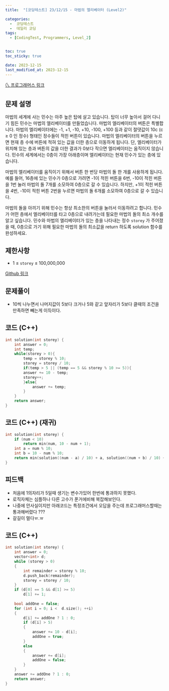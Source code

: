 ```yaml
---
title:  "[코딩테스트] 23/12/15 - 마법의 엘리베이터 (Level2)" 

categories:
  -  코딩테스트
  -  데일리 코딩
tags:
  - [CodingTest, Programmers, Level_2]


toc: true
toc_sticky: true

date: 2023-12-15
last_modified_at: 2023-12-15
---
```


[🌜 프로그래머스 링크](https://school.programmers.co.kr/learn/courses/30/lessons/148653)

## 문제 설명
마법의 세계에 사는 민수는 아주 높은 탑에 살고 있습니다. 탑이 너무 높아서 걸어 다니기 힘든 민수는 마법의 엘리베이터를 만들었습니다. 마법의 엘리베이터의 버튼은 특별합니다. 마법의 엘리베이터에는 -1, +1, -10, +10, -100, +100 등과 같이 절댓값이 10c (c ≥ 0 인 정수) 형태인 정수들이 적힌 버튼이 있습니다. 마법의 엘리베이터의 버튼을 누르면 현재 층 수에 버튼에 적혀 있는 값을 더한 층으로 이동하게 됩니다. 단, 엘리베이터가 위치해 있는 층과 버튼의 값을 더한 결과가 0보다 작으면 엘리베이터는 움직이지 않습니다. 민수의 세계에서는 0층이 가장 아래층이며 엘리베이터는 현재 민수가 있는 층에 있습니다.

마법의 엘리베이터를 움직이기 위해서 버튼 한 번당 마법의 돌 한 개를 사용하게 됩니다.예를 들어, 16층에 있는 민수가 0층으로 가려면 -1이 적힌 버튼을 6번, -10이 적힌 버튼을 1번 눌러 마법의 돌 7개를 소모하여 0층으로 갈 수 있습니다. 하지만, +1이 적힌 버튼을 4번, -10이 적힌 버튼 2번을 누르면 마법의 돌 6개를 소모하여 0층으로 갈 수 있습니다.

마법의 돌을 아끼기 위해 민수는 항상 최소한의 버튼을 눌러서 이동하려고 합니다. 민수가 어떤 층에서 엘리베이터를 타고 0층으로 내려가는데 필요한 마법의 돌의 최소 개수를 알고 싶습니다. 민수와 마법의 엘리베이터가 있는 층을 나타내는 정수 `storey` 가 주어졌을 때, 0층으로 가기 위해 필요한 마법의 돌의 최소값을 return 하도록 solution 함수를 완성하세요.

## 제한사항
- 1 ≤ `storey` ≤ 100,000,000

[Github 링크](https://github.com/OneThingChanged/DailyCodingTest/blob/main/Program/CodingTestCpp/Level2/MagicElevator.h)



## 문제풀이

- 10씩 나누면서 나머지값이 5보다 크거나 5와 같고 앞자리가 5보다 클때의  조건을 만족하면 빼는게 이득이다.



## 코드 (C++) 

```cpp
int solution(int storey) {
    int answer = 0;
	int temp;
   	while(storey > 0){    
    	temp = storey % 10;
    	storey = storey / 10;
    	if(temp > 5 || (temp == 5 && storey % 10 >= 5)){
        answer += 10 - temp;
        storey++;
    	}else{
    	    answer += temp;
    	}
	}
	return answer;
}
```





## 코드 (C++) (재귀)
```cpp
int solution(int storey) {
    if (num < 10)
    	return min(num, 10 - num + 1);
	int a = num % 10;
	int b = 10 - num % 10;
	return min(solution((num - a) / 10) + a, solution((num + b) / 10) + b);
}
```





## 피드백

- 처음에 1의자리가 5일때 생기는 변수가있어 한번에 통과하지 못했다.
- 로직자체는 심플하나 다른 고수가 푼거에비해 복잡해보인다.
- 나중에 안사실이지만 아래코드는 특정조건에서 오답을 주는데 프로그래머스할때는 통과해버렸다 ???
- 갈길이 멀다ㅠ.ㅠ



## 코드 (C++)

```cpp
int solution(int storey) {
    int answer = 0;
    vector<int> d;
    while (storey > 0)
    {
        int remainder = storey % 10;
        d.push_back(remainder);
        storey = storey / 10;
    }
    if (d[0] == 5 && d[1] >= 5)
        d[1] += 1;
    
    bool addOne = false;
    for (int i = 0; i <  d.size(); ++i)
    {
        d[i] += addOne ? 1 : 0; 
        if (d[i] > 5)
        {
            answer += 10 - d[i];
            addOne = true;
        }
        else
        {
            answer += d[i];
            addOne = false;
        }
    }
    answer += addOne ? 1 : 0;
    return answer;
}
```



<script src="https://utteranc.es/client.js"
        repo="OneThingChanged/OneThingChanged.github.io"
        issue-term="pathname"
        label="utterances"
        theme="github-dark"
        crossorigin="anonymous"
        async>
</script>
